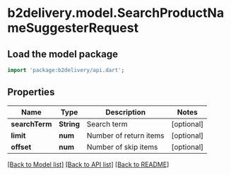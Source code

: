 # b2delivery.model.SearchProductNameSuggesterRequest

## Load the model package
```dart
import 'package:b2delivery/api.dart';
```

## Properties
Name | Type | Description | Notes
------------ | ------------- | ------------- | -------------
**searchTerm** | **String** | Search term | [optional] 
**limit** | **num** | Number of return items | [optional] 
**offset** | **num** | Number of skip items | [optional] 

[[Back to Model list]](../README.md#documentation-for-models) [[Back to API list]](../README.md#documentation-for-api-endpoints) [[Back to README]](../README.md)


